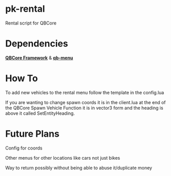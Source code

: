 # pk-rental
 Rental script for QBCore

 # Dependencies

**[QBCore Framework](https://github.com/qbcore-framework)** & **[qb-menu](https://github.com/qbcore-framework/qb-menu)**

# How To
 To add new vehicles to the rental menu follow the template in the config.lua
 
 If you are wanting to change spawn coords it is in the client.lua at the end of the QBCore Spawn Vehicle Function it is in vector3 form and the heading is above it called SetEntityHeading.

# Future Plans
 Config for coords

 Other menus for other locations like cars not just bikes

 Way to return possibly without being able to abuse it/duplicate money